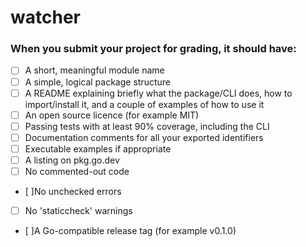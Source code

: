 # watcher

### When you submit your project for grading, it should have: 
+ [ ] A short, meaningful module name
+ [ ] A simple, logical package structure
+ [ ] A README explaining briefly what the package/CLI does, how to import/install it, and a couple of examples of how to use it
+ [ ] An open source licence (for example MIT)
+ [ ] Passing tests with at least 90% coverage, including the CLI
+ [ ] Documentation comments for all your exported identifiers
+ [ ] Executable examples if appropriate
+ [ ] A listing on pkg.go.dev
+ [ ] No commented-out code
+ [ ]No unchecked errors
+ [ ] No 'staticcheck' warnings
+ [ ]A Go-compatible release tag (for example v0.1.0)